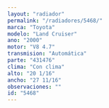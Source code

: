 ```yaml
---
layout: "radiador"
permalink: "/radiadores/5468/"
marca: "Toyota"
modelo: "Land Cruiser"
ano: "2000"
motor: "V8 4.7"
transmision: "Automática"
parte: "431476"
clima: "Con clima"
alto: "20 1/16"
ancho: "27 11/16"
observaciones: ""
id: "5468"
---
```


